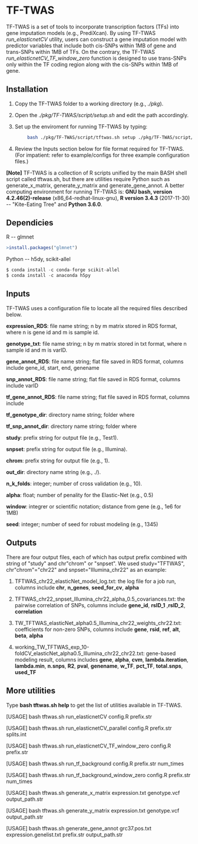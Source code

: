 # TF-TWAS

TF-TWAS is a set of tools to incorporate transcription factors (TFs) into gene imputation models (e.g., PrediXcan). By using TF-TWAS _run_elasticnetCV_ utility, users can construct a gene imputation model with predictor variables that include both cis-SNPs within 1MB of gene and trans-SNPs within 1MB of TFs. On the contrary, the TF-TWAS _run_elasticnetCV_TF_window_zero_ function is designed to use trans-SNPs only within the TF coding region along with the cis-SNPs within 1MB of gene.

## Installation

1. Copy the TF-TWAS folder to a working directory (e.g., _./pkg_).

2. Open the _./pkg/TF-TWAS/script/setup.sh_ and edit the path accordingly. 

3. Set up the enviroment for running TF-TWAS by typing:
```bash 
        bash ./pkg/TF-TWAS/script/tftwas.sh setup ./pkg/TF-TWAS/script/setup.sh
```
4. Review the Inputs section below for file format required for TF-TWAS. (For impatient: refer to example/configs for three example configuration files.)


__[Note]__
TF-TWAS is a collection of R scripts unified by the main BASH shell script called tftwas.sh, but there are utilities require Python such as generate_x_matrix, generate_y_matrix and generate_gene_annot. A better computing environment for running TF-TWAS is: __GNU bash, version 4.2.46(2)-release__ (x86_64-redhat-linux-gnu), __R version 3.4.3__ (2017-11-30) -- "Kite-Eating Tree" and __Python 3.6.0__.

## Dependicies

R -- glmnet

```R
>install.packages("glmnet")
```
Python -- h5dy, scikit-allel

```python
$ conda install -c conda-forge scikit-allel
$ conda install -c anaconda h5py 
```

## Inputs

TF-TWAS uses a configuration file to locate all the required files described below. 

__expression_RDS__: file name string; n by m matrix stored in RDS format, where n is gene id and m is sample id.

__genotype_txt__: file name string; n by m matrix stored in txt format, where n sample id and m is varID.

__gene_annot_RDS__: file name string; flat file saved in RDS format, columns include gene_id, start, end, genename

__snp_annot_RDS__: file name string; flat file saved in RDS format, columns include varID

__tf_gene_annot_RDS__: file name string; flat file saved in RDS format, columns include 

__tf_genotype_dir__: directory name string; folder where 

__tf_snp_annot_dir__: directory name string; folder where 

__study__: prefix string for output file (e.g., Test1).

__snpset__: prefix string for output file (e.g., Illumina).

__chrom__: prefix string for output file (e.g., 1).

__out_dir__: directory name string (e.g., ./).

__n_k_folds__: integer; number of cross validation (e.g., 10).

__alpha__: float; number of penality for the Elastic-Net (e.g., 0.5)

__window__: integrer or scientific notation; distance from gene (e.g., 1e6 for 1MB)

__seed__: integer; number of seed for robust modeling (e.g., 1345)


## Outputs

There are four output files, each of which has output prefix combined with string of "study" and chr"chrom" or "snpset". We used study="TFTWAS", chr"chrom"="chr22" and snpset="Illumina_chr22" as an example: 

1. TFTWAS_chr22_elasticNet_model_log.txt: the log file for a job run, columns include __chr__, __n_genes__, __seed_for_cv__, __alpha__

2. TFTWAS_chr22_snpset_Illumina_chr22_alpha_0.5_covariances.txt: the pairwise correlation of SNPs, columns include __gene_id__, __rsID_1__ ,__rsID_2__, __correlation__

3. TW_TFTWAS_elasticNet_alpha0.5_Illumina_chr22_weights_chr22.txt: coefficients for non-zero SNPs, columns include __gene__, __rsid__, __ref__, __alt__, __beta__, __alpha__

4. working_TW_TFTWAS_exp_10-foldCV_elasticNet_alpha0.5_Illumina_chr22_chr22.txt: gene-based modeling result, columns includes __gene__, __alpha__, __cvm__, __lambda.iteration__, __lambda.min__, __n.snps__, __R2__, __pval__, __genename__, __w_TF__, __pct_TF__, __total.snps__, __used_TF__


## More utilities

Type __bash tftwas.sh help__ to get the list of utilities available in TF-TWAS.

[USAGE] bash tftwas.sh run_elasticnetCV config.R prefix.str

[USAGE] bash tftwas.sh run_elasticnetCV_parallel config.R prefix.str splits.int

[USAGE] bash tftwas.sh run_elasticnetCV_TF_window_zero config.R prefix.str

[USAGE] bash tftwas.sh run_tf_background config.R prefix.str num_times

[USAGE] bash tftwas.sh run_tf_background_window_zero config.R prefix.str num_times

[USAGE] bash tftwas.sh generate_x_matrix expression.txt genotype.vcf output_path.str

[USAGE] bash tftwas.sh generate_y_matrix expression.txt genotype.vcf output_path.str

[USAGE] bash tftwas.sh generate_gene_annot grc37.pos.txt expression.genelist.txt prefix.str output_path.str
